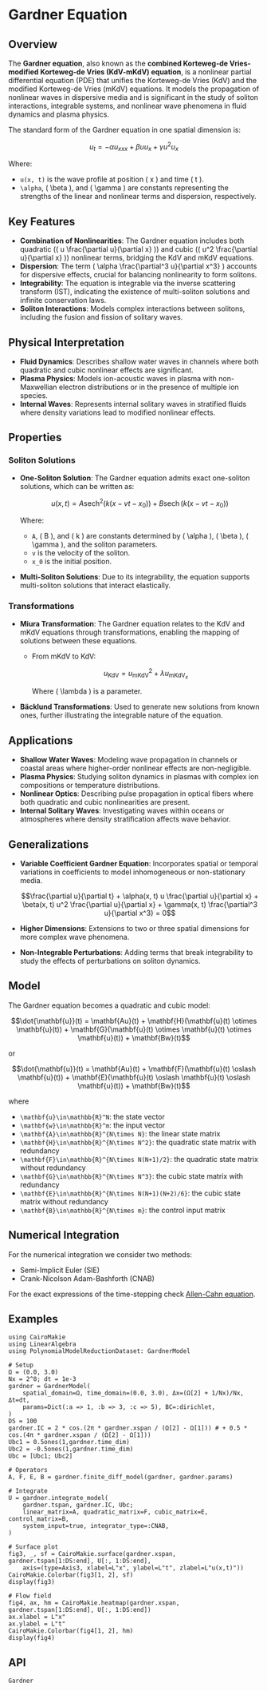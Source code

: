 # Gardner Equation

## Overview

The **Gardner equation**, also known as the **combined Korteweg-de Vries-modified Korteweg-de Vries (KdV-mKdV) equation**, is a nonlinear partial differential equation (PDE) that unifies the Korteweg-de Vries (KdV) and the modified Korteweg-de Vries (mKdV) equations. It models the propagation of nonlinear waves in dispersive media and is significant in the study of soliton interactions, integrable systems, and nonlinear wave phenomena in fluid dynamics and plasma physics.

The standard form of the Gardner equation in one spatial dimension is:

```math
u_t = -\alpha u_{xxx} + \beta uu_x + \gamma u^2 u_{x}
```

Where:

- `` u(x, t) `` is the wave profile at position \( x \) and time \( t \).
- `` \alpha ``, \( \beta \), and \( \gamma \) are constants representing the strengths of the linear and nonlinear terms and dispersion, respectively.

## Key Features

- **Combination of Nonlinearities**: The Gardner equation includes both quadratic (\( u \frac{\partial u}{\partial x} \)) and cubic (\( u^2 \frac{\partial u}{\partial x} \)) nonlinear terms, bridging the KdV and mKdV equations.
- **Dispersion**: The term \( \alpha \frac{\partial^3 u}{\partial x^3} \) accounts for dispersive effects, crucial for balancing nonlinearity to form solitons.
- **Integrability**: The equation is integrable via the inverse scattering transform (IST), indicating the existence of multi-soliton solutions and infinite conservation laws.
- **Soliton Interactions**: Models complex interactions between solitons, including the fusion and fission of solitary waves.

## Physical Interpretation

- **Fluid Dynamics**: Describes shallow water waves in channels where both quadratic and cubic nonlinear effects are significant.
- **Plasma Physics**: Models ion-acoustic waves in plasma with non-Maxwellian electron distributions or in the presence of multiple ion species.
- **Internal Waves**: Represents internal solitary waves in stratified fluids where density variations lead to modified nonlinear effects.

## Properties

### Soliton Solutions

- **One-Soliton Solution**: The Gardner equation admits exact one-soliton solutions, which can be written as:

  ```math
  u(x, t) = A \operatorname{sech}^2 \left( k (x - v t - x_0) \right) + B \operatorname{sech} \left( k (x - v t - x_0) \right)
  ```

  Where:

  - `` A ``, \( B \), and \( k \) are constants determined by \( \alpha \), \( \beta \), \( \gamma \), and the soliton parameters.
  - `` v `` is the velocity of the soliton.
  - `` x_0 `` is the initial position.

- **Multi-Soliton Solutions**: Due to its integrability, the equation supports multi-soliton solutions that interact elastically.

### Transformations

- **Miura Transformation**: The Gardner equation relates to the KdV and mKdV equations through transformations, enabling the mapping of solutions between these equations.

  - From mKdV to KdV:

    ```math
    u_{\mathrm{KdV}} = u_{\mathrm{mKdV}}^2 + \lambda u_{{\mathrm{mKdV}}_x}
    ```

    Where \( \lambda \) is a parameter.

- **Bäcklund Transformations**: Used to generate new solutions from known ones, further illustrating the integrable nature of the equation.

## Applications

- **Shallow Water Waves**: Modeling wave propagation in channels or coastal areas where higher-order nonlinear effects are non-negligible.
- **Plasma Physics**: Studying soliton dynamics in plasmas with complex ion compositions or temperature distributions.
- **Nonlinear Optics**: Describing pulse propagation in optical fibers where both quadratic and cubic nonlinearities are present.
- **Internal Solitary Waves**: Investigating waves within oceans or atmospheres where density stratification affects wave behavior.

## Generalizations

- **Variable Coefficient Gardner Equation**: Incorporates spatial or temporal variations in coefficients to model inhomogeneous or non-stationary media.

  ```math
  \frac{\partial u}{\partial t} + \alpha(x, t) u \frac{\partial u}{\partial x} + \beta(x, t) u^2 \frac{\partial u}{\partial x} + \gamma(x, t) \frac{\partial^3 u}{\partial x^3} = 0
  ```

- **Higher Dimensions**: Extensions to two or three spatial dimensions for more complex wave phenomena.

- **Non-Integrable Perturbations**: Adding terms that break integrability to study the effects of perturbations on soliton dynamics.

## Model

The Gardner equation becomes a quadratic and cubic model:

```math
\dot{\mathbf{u}}(t) = \mathbf{Au}(t) + \mathbf{H}(\mathbf{u}(t) \otimes \mathbf{u}(t)) + \mathbf{G}(\mathbf{u}(t) \otimes \mathbf{u}(t) \otimes \mathbf{u}(t)) + \mathbf{Bw}(t)
```

or 

```math
\dot{\mathbf{u}}(t) = \mathbf{Au}(t) + \mathbf{F}(\mathbf{u}(t) \oslash \mathbf{u}(t)) + \mathbf{E}(\mathbf{u}(t) \oslash \mathbf{u}(t) \oslash \mathbf{u}(t)) + \mathbf{Bw}(t)
```

where
- ``\mathbf{u}\in\mathbb{R}^N``: the state vector
- ``\mathbf{w}\in\mathbb{R}^m``: the input vector
- ``\mathbf{A}\in\mathbb{R}^{N\times N}``: the linear state matrix
- ``\mathbf{H}\in\mathbb{R}^{N\times N^2}``: the quadratic state matrix with redundancy
- ``\mathbf{F}\in\mathbb{R}^{N\times N(N+1)/2}``: the quadratic state matrix without redundancy
- ``\mathbf{G}\in\mathbb{R}^{N\times N^3}``: the cubic state matrix with redundancy
- ``\mathbf{E}\in\mathbb{R}^{N\times N(N+1)(N+2)/6}``: the cubic state matrix without redundancy
- ``\mathbf{B}\in\mathbb{R}^{N\times m}``: the control input matrix

## Numerical Integration

For the numerical integration we consider two methods:
- Semi-Implicit Euler (SIE)
- Crank-Nicolson Adam-Bashforth (CNAB)

For the exact expressions of the time-stepping check [Allen-Cahn equation](allencahn.md).

## Examples

```@example Gardner
using CairoMakie
using LinearAlgebra
using PolynomialModelReductionDataset: GardnerModel

# Setup
Ω = (0.0, 3.0)
Nx = 2^8; dt = 1e-3
gardner = GardnerModel(
    spatial_domain=Ω, time_domain=(0.0, 3.0), Δx=(Ω[2] + 1/Nx)/Nx, Δt=dt,
    params=Dict(:a => 1, :b => 3, :c => 5), BC=:dirichlet,
)
DS = 100
gardner.IC = 2 * cos.(2π * gardner.xspan / (Ω[2] - Ω[1])) # + 0.5 * cos.(4π * gardner.xspan / (Ω[2] - Ω[1]))
Ubc1 = 0.5ones(1,gardner.time_dim)
Ubc2 = -0.5ones(1,gardner.time_dim)
Ubc = [Ubc1; Ubc2]

# Operators
A, F, E, B = gardner.finite_diff_model(gardner, gardner.params)

# Integrate
U = gardner.integrate_model(
    gardner.tspan, gardner.IC, Ubc; 
    linear_matrix=A, quadratic_matrix=F, cubic_matrix=E, control_matrix=B,
    system_input=true, integrator_type=:CNAB,
)

# Surface plot
fig3, _, sf = CairoMakie.surface(gardner.xspan, gardner.tspan[1:DS:end], U[:, 1:DS:end], 
    axis=(type=Axis3, xlabel=L"x", ylabel=L"t", zlabel=L"u(x,t)"))
CairoMakie.Colorbar(fig3[1, 2], sf)
display(fig3)
```

```@example Gardner
# Flow field
fig4, ax, hm = CairoMakie.heatmap(gardner.xspan, gardner.tspan[1:DS:end], U[:, 1:DS:end])
ax.xlabel = L"x"
ax.ylabel = L"t"
CairoMakie.Colorbar(fig4[1, 2], hm)
display(fig4)
```

## API

```@docs
Gardner
```